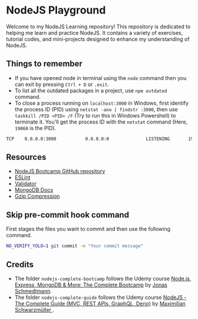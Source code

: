 # NodeJS Playground
Welcome to my NodeJS Learning repository! This repository is dedicated to helping me learn and practice NodeJS. It contains a variety of exercises, tutorial codes, and mini-projects designed to enhance my understanding of NodeJS.

## Things to remember
- If you have opened node in terminal using the `node` command then you can exit by pressing `Ctrl + D` or `.exit`.
- To list all the outdated packages in a project, use `npm outdated` command.
- To close a process running on `localhost:3000` in Windows, first identify the process ID (PID) using `netstat -ano | findstr :3000`, then use `taskkill /PID <PID> /F` (Try to run this in Windows Powershell) to terminate it. You'll get the process ID with the `netstat` command (Here, `19860` is the PID).
```bash
TCP    0.0.0.0:3000           0.0.0.0:0              LISTENING       19860
```

## Resources
- [NodeJS Bootcamp GitHub repository](https://github.com/jonasschmedtmann/complete-node-bootcamp)
- [ESLint](https://eslint.org/)
- [Validator](https://github.com/validatorjs/validator.js/)
- [MongoDB Docs](https://www.mongodb.com/docs/manual/)
- [Gzip Compression](https://www.giftofspeed.com/gzip-test/)

## Skip pre-commit hook command
First stages the files you want to commit and then use the following command.
```bash
NO_VERIFY_YOLO=1 git commit -m "Your commit message"
```


## Credits
- The folder `nodejs-complete-bootcamp` follows the Udemy course [Node.js, Express, MongoDB & More: The Complete Bootcamp](https://www.udemy.com/course/nodejs-express-mongodb-bootcamp/) by [Jonas Schmedtmann](https://www.udemy.com/user/jonasschmedtmann/).
- The folder `nodejs-complete-guide` follows the Udemy course [NodeJS - The Complete Guide (MVC, REST APIs, GraphQL, Deno)](https://www.udemy.com/course/nodejs-the-complete-guide) by [Maximilian Schwarzmüller
](https://www.udemy.com/user/maximilian-schwarzmuller/).
